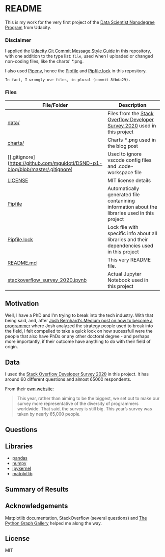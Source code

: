 # README
This is my work for the very first project of the [Data Scientist Nanodegree Program](https://www.udacity.com/course/data-scientist-nanodegree--nd025) from Udacity.

### Disclaimer
I applied the [Udacity Git Commit Message Style Guide](https://udacity.github.io/git-styleguide/) in this repository, with one addition to the type list: `file`, used when I uploaded or changed non-coding files, like the charts' *.png.

I also used [Pipenv](https://pipenv-fork.readthedocs.io/en/latest/), hence the [Pipfile](https://github.com/mguidoti/DSND-p1-blog/blob/master/Pipfile) and [Pipfile.lock](https://github.com/mguidoti/DSND-p1-blog/blob/master/Pipfile.lock) in this repository.

```
In fact, I wrongly use files, in plural (commit 8fbda29).
```

### Files
|File/Folder|Description|
|--|--|
|[data/](https://github.com/mguidoti/DSND-p1-blog/tree/master/data)|Files from the [Stack Overflow Developer Survey 2020](https://insights.stackoverflow.com/survey) used in this project|
|[charts/](https://github.com/mguidoti/DSND-p1-blog/tree/master/charts)|Charts *.png used in the blog post|
|[].gitignore](https://github.com/mguidoti/DSND-p1-blog/blob/master/.gitignore)|Used to ignore vscode config files and .code-workspace file|
|[LICENSE](https://github.com/mguidoti/DSND-p1-blog/blob/master/LICENSE)|MIT license details|
|[Pipfile](https://github.com/mguidoti/DSND-p1-blog/blob/master/Pipfile)|Automatically generated file contanining information about the libraries used in this project|
|[Pipfile.lock](https://github.com/mguidoti/DSND-p1-blog/blob/master/Pipfile.lock)|Lock file with specific info about all libraries and their dependencies used in this project|
|[README.md](https://github.com/mguidoti/DSND-p1-blog/blob/master/README.md)|This very README file.|
|[stackoverflow_survey_2020.ipynb](https://github.com/mguidoti/DSND-p1-blog/blob/master/stackoverflow_survey_2020.ipynb)|Actual Jupyter Notebook used in this project|


## Motivation
Well, I have a PhD and I'm trying to break into the tech industry. With that being said, and, after [Josh Bernhard's Medium post on how to become a programmer](https://medium.com/@josh_2774/how-do-you-become-a-developer-5ef1c1c68711) where Josh analyzed the strategy people used to break into the field, I felt compelled to take a quick look on how sucessfull were the people that also have PhDs or any other doctoral degree - and perhaps more importantly, if their outcome have anything to do with their field of origin.

## Data
I used the [Stack Overflow Developer Survey 2020](https://insights.stackoverflow.com/survey) in this project. It has around 60 different questions and almost 65000 respondents.

From their [own website](https://insights.stackoverflow.com/survey/2020#overview):
> This year, rather than aiming to be the biggest, we set out to make our survey more representative of the diversity of programmers worldwide. That said, the survey is still big. This year’s survey was taken by nearly 65,000 people.

## Questions

## Libraries
- [pandas](https://pypi.org/project/pandas/)
- [numpy](https://pypi.org/project/numpy/)
- [ipykernel](https://pypi.org/project/ipykernel/)
- [matplotlib](https://pypi.org/project/matplotlib/)

## Summary of Results

## Acknowledgements
Matplotlib documentation, StackOverflow (several questions) and [The Python Graph Gallery](https://python-graph-gallery.com/) helped me along the way.

## License
MIT